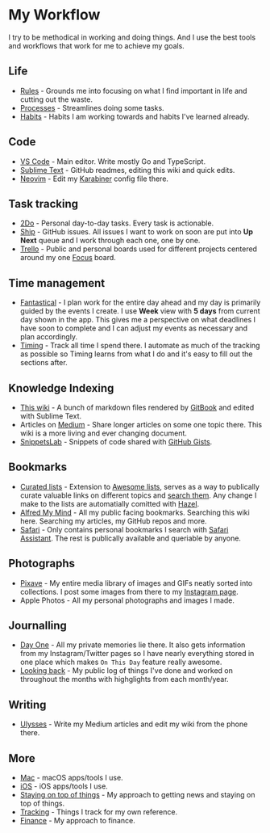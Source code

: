 # My Workflow
I try to be methodical in working and doing things. And I use the best tools and workflows that work for me to achieve my goals.

## Life
- [Rules](../focusing/rules.md) - Grounds me into focusing on what I find important in life and cutting out the waste.
- [Processes](../focusing/processes.md) - Streamlines doing some tasks.
- [Habits](../focusing/habits.md) - Habits I am working towards and habits I've learned already.

## Code
- [VS Code](../text-editors/vs-code/vs-code.md) - Main editor. Write mostly Go and TypeScript.
- [Sublime Text](../text-editors/sublime-text/sublime-text.md) - GitHub readmes, editing this wiki and quick edits.
- [Neovim](../text-editors/vim/vim.md) - Edit my [Karabiner](../macOS/apps/karabiner/karabiner.md) config file there.

## Task tracking
- [2Do](../macOS/apps/2do.md) - Personal day-to-day tasks. Every task is actionable.
- [Ship](https://www.realartists.com/index.html) - GitHub issues. All issues I want to work on soon are put into __Up Next__ queue and I work through each one, one by one.
- [Trello](../macOS/apps/trello.md) - Public and personal boards used for different projects centered around my one [Focus](../focusing/focusing.md) board.

## Time management
- [Fantastical](../macOS/apps/fantastical.md) - I plan work for the entire day ahead and my day is primarily guided by the events I create. I use __Week__ view with __5 days__ from current day shown in the app. This gives me a perspective on what deadlines I have soon to complete and I can adjust my events as necessary and plan accordingly.
- [Timing](../macOS/apps/timing.md) - Track all time I spend there. I automate as much of the tracking as possible so Timing learns from what I do and it's easy to fill out the sections after.

## Knowledge Indexing
- [This wiki](../readme.md) - A bunch of markdown files rendered by [GitBook](https://www.gitbook.com) and edited with Sublime Text.
- Articles on [Medium](https://medium.com/@NikitaVoloboev) - Share longer articles on some one topic there. This wiki is a more living and ever changing document.
- [SnippetsLab](../macOS/apps/snippetslab.md) - Snippets of code shared with [GitHub Gists](my-gists.md).

## Bookmarks
- [Curated lists](https://github.com/learn-anything/curated-lists#readme) - Extension to [Awesome lists](https://github.com/sindresorhus/awesome#readme), serves as a way to publically curate valuable links on different topics and [search them](https://github.com/nikitavoloboev/alfred-learn-anything). Any change I make to the lists are automatially comitted with [Hazel](../macOS/apps/hazel.md).
- [Alfred My Mind](https://github.com/nikitavoloboev/alfred-my-mind) -  All my public facing bookmarks. Searching this wiki here. Searching my articles, my GitHub repos and more.
- [Safari](../web/browsers/safari.md) - Only contains personal bookmarks I search with [Safari Assistant](https://github.com/deanishe/alfred-safari-assistant). The rest is publically available and queriable by anyone.

## Photographs
- [Pixave](../macOS/apps/pixave.md) - My entire media library of images and GIFs neatly sorted into collections. I post some images from there to my [Instagram page](https://instagram.com/prettiways).
- Apple Photos - All my personal photographs and images I made.

## Journalling
- [Day One](../macOS/apps/day-one.md) - All my private memories lie there. It also gets information from my Instagram/Twitter pages so I have nearly everything stored in one place which makes `On This Day` feature really awesome.
- [Looking back](../looking-back/looking-back.md) - My public log of things I've done and worked on throughout the months with highglights from each month/year.

## Writing
- [Ulysses](../macOS/apps/ulysses.md) - Write my Medium articles and edit my wiki from the phone there.

## More
- [Mac](https://github.com/nikitavoloboev/my-mac-os#readme) - macOS apps/tools I use.
- [iOS](https://github.com/nikitavoloboev/my-ios#readme) - iOS apps/tools I use.
- [Staying on top of things](../research/staying-on-top-of-things.md) - My approach to getting news and staying on top of things.
- [Tracking](tracking.md) - Things I track for my own reference.
- [Finance](../finance/finance.md) - My approach to finance.